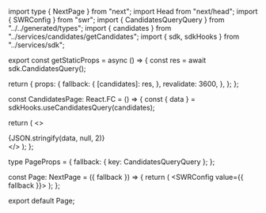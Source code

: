 import type { NextPage } from "next";
import Head from "next/head";
import { SWRConfig } from "swr";
import { CandidatesQueryQuery } from "../../generated/types";
import { candidates } from "../services/candidates/getCandidates";
import { sdk, sdkHooks } from "../services/sdk";

export const getStaticProps = async () => {
  const res = await sdk.CandidatesQuery();

  return {
    props: {
      fallback: {
        [candidates]: res,
      },
      revalidate: 3600,
    },
  };
};

const CandidatesPage: React.FC = () => {
  const { data } = sdkHooks.useCandidatesQuery(candidates);

  return (
    <>
      <Head>
        <title>Talent Forward</title>
      </Head>
      <main>{JSON.stringify(data, null, 2)}</main>
    </>
  );
};

type PageProps = {
  fallback: { key: CandidatesQueryQuery };
};

const Page: NextPage<PageProps> = ({ fallback }) => {
  return (
    <SWRConfig value={{ fallback }}>
      <CandidatesPage />
    </SWRConfig>
  );
};

export default Page;

